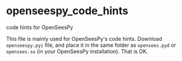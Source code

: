# openseespy_code_hints
code hints for OpenSeesPy

This file is mainly used for OpenSeesPy's code hints. 
Download ``openseespy.pyi`` file, and place it in the same folder as ``opensees.pyd`` or ``opensees.so`` (in your OpenSeesPy installation). 
That is OK.
